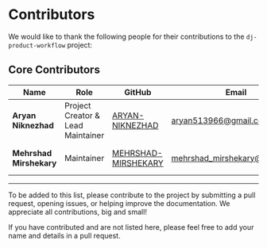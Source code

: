 # Contributors

We would like to thank the following people for their contributions to the `dj-product-workflow` project:

## Core Contributors

| Name                  | Role                       | GitHub                                                                      | Email                            | Contributions                                       | Image                                                             |
|-----------------------|----------------------------|-----------------------------------------------------------------------------|----------------------------------|-----------------------------------------------------|-------------------------------------------------------------------|
| **Aryan Niknezhad**    | Project Creator & Lead Maintainer | [ARYAN-NIKNEZHAD](https://github.com/ARYAN-NIKNEZHAD)                        | aryan513966@gmail.com            | Project creator and lead maintainer.                | ![Aryan Niknezhad](https://avatars.githubusercontent.com/u/127540182?v=4) |
| **Mehrshad Mirshekary**| Maintainer                 | [MEHRSHAD-MIRSHEKARY](https://github.com/MEHRSHAD-MIRSHEKARY)                | mehrshad_mirshekary@email.com    | Maintainer                                          | ![Mehrshad Mirshekary](https://avatars.githubusercontent.com/u/121759619?v=4) |

---

To be added to this list, please contribute to the project by submitting a pull request, opening issues, or helping improve the documentation. We appreciate all contributions, big and small!

If you have contributed and are not listed here, please feel free to add your name and details in a pull request.
